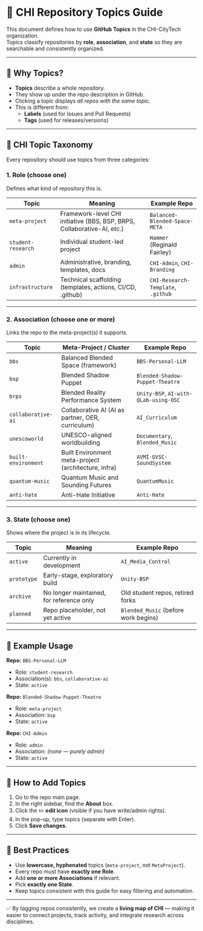 # 📌 CHI Repository Topics Guide

This document defines how to use **GitHub Topics** in the CHI-CityTech organization.  
Topics classify repositories by **role**, **association**, and **state** so they are searchable and consistently organized.

---

## 🔹 Why Topics?
- **Topics** describe a whole repository.  
- They show up under the repo description in GitHub.  
- Clicking a topic displays *all repos with the same topic*.  
- This is different from:
  - **Labels** (used for Issues and Pull Requests)  
  - **Tags** (used for releases/versions)  

---

## 🔹 CHI Topic Taxonomy

Every repository should use topics from three categories:

### 1. Role (choose one)
Defines what kind of repository this is.

| Topic             | Meaning                                                                 | Example Repo                        |
|-------------------|-------------------------------------------------------------------------|-------------------------------------|
| `meta-project`    | Framework-level CHI initiative (BBS, BSP, BRPS, Collaborative-AI, etc.) | `Balanced-Blended-Space-META`       |
| `student-research`| Individual student-led project                                          | `Hammer` (Reginald Fairley)         |
| `admin`           | Administrative, branding, templates, docs                              | `CHI-Admin`, `CHI-Branding`         |
| `infrastructure`  | Technical scaffolding (templates, actions, CI/CD, .github)             | `CHI-Research-Template`, `.github`  |

---

### 2. Association (choose one or more)
Links the repo to the meta-project(s) it supports.

| Topic                | Meta-Project / Cluster                             | Example Repo                        |
|----------------------|----------------------------------------------------|-------------------------------------|
| `bbs`                | Balanced Blended Space (framework)                 | `BBS-Personal-LLM`                  |
| `bsp`                | Blended Shadow Puppet                              | `Blended-Shadow-Puppet-Theatre`     |
| `brps`               | Blended Reality Performance System                 | `Unity-BSP`, `AI-with-QLab-using-OSC`|
| `collaborative-ai`   | Collaborative AI (AI as partner, OER, curriculum)  | `AI_Curriculum`                     |
| `unescoworld`        | UNESCO-aligned worldbuilding                       | `Documentary`, `Blended_Music`      |
| `built-environment`  | Built Environment meta-project (architecture, infra)| `AVMI-GVSC-SoundSystem`             |
| `quantum-music`      | Quantum Music and Sounding Futures                 | `QuantumMusic`                      |
| `anti-hate`          | Anti-Hate Initiative                               | `Anti-Hate`                         |

---

### 3. State (choose one)
Shows where the project is in its lifecycle.

| Topic       | Meaning                                       | Example Repo                        |
|-------------|-----------------------------------------------|-------------------------------------|
| `active`    | Currently in development                      | `AI_Media_Control`                  |
| `prototype` | Early-stage, exploratory build                | `Unity-BSP`                         |
| `archive`   | No longer maintained, for reference only      | Old student repos, retired forks     |
| `planned`   | Repo placeholder, not yet active              | `Blended_Music` (before work begins)|

---

## 🔹 Example Usage

**Repo:** `BBS-Personal-LLM`  
- Role: `student-research`  
- Association(s): `bbs`, `collaborative-ai`  
- State: `active`

**Repo:** `Blended-Shadow-Puppet-Theatre`  
- Role: `meta-project`  
- Association: `bsp`  
- State: `active`

**Repo:** `CHI-Admin`  
- Role: `admin`  
- Association: *(none — purely admin)*  
- State: `active`

---

## 🔹 How to Add Topics

1. Go to the repo main page.  
2. In the right sidebar, find the **About** box.  
3. Click the ✏️ **edit icon** (visible if you have write/admin rights).  
4. In the pop-up, type topics (separate with Enter).  
5. Click **Save changes**.  

---

## 🔹 Best Practices
- Use **lowercase, hyphenated** topics (`meta-project`, not `MetaProject`).  
- Every repo must have **exactly one Role**.  
- Add **one or more Associations** if relevant.  
- Pick **exactly one State**.  
- Keep topics consistent with this guide for easy filtering and automation.

---

✅ By tagging repos consistently, we create a **living map of CHI** — making it easier to connect projects, track activity, and integrate research across disciplines.

